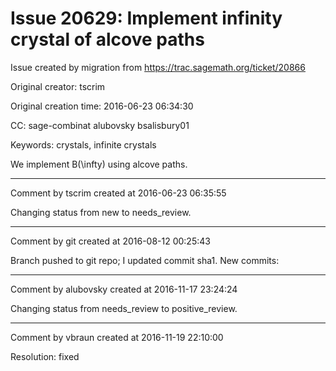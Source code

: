 # Issue 20629: Implement infinity crystal of alcove paths

Issue created by migration from https://trac.sagemath.org/ticket/20866

Original creator: tscrim

Original creation time: 2016-06-23 06:34:30

CC:  sage-combinat alubovsky bsalisbury01

Keywords: crystals, infinite crystals

We implement B(\infty) using alcove paths.


---

Comment by tscrim created at 2016-06-23 06:35:55

Changing status from new to needs_review.


---

Comment by git created at 2016-08-12 00:25:43

Branch pushed to git repo; I updated commit sha1. New commits:


---

Comment by alubovsky created at 2016-11-17 23:24:24

Changing status from needs_review to positive_review.


---

Comment by vbraun created at 2016-11-19 22:10:00

Resolution: fixed
